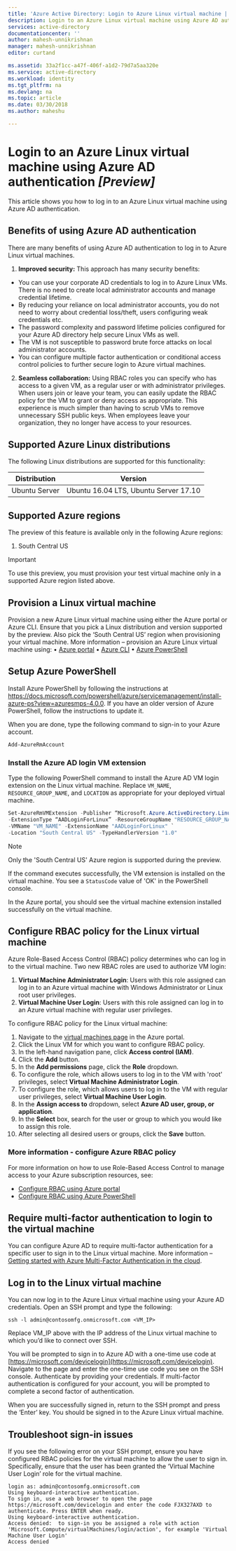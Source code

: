 ```yaml
---
title: 'Azure Active Directory: Login to Azure Linux virtual machine | Microsoft Docs'
description: Login to an Azure Linux virtual machine using Azure AD authentication
services: active-directory
documentationcenter: ''
author: mahesh-unnikrishnan
manager: mahesh-unnikrishnan
editor: curtand

ms.assetid: 33a2f1cc-a47f-406f-a1d2-79d7a5aa320e
ms.service: active-directory
ms.workload: identity
ms.tgt_pltfrm: na
ms.devlang: na
ms.topic: article
ms.date: 03/30/2018
ms.author: maheshu

---
```


# Login to an Azure Linux virtual machine using Azure AD authentication *[Preview]*
This article shows you how to log in to an Azure Linux virtual machine using Azure AD authentication.

## Benefits of using Azure AD authentication
There are many benefits of using Azure AD authentication to log in to Azure Linux virtual machines.

1. **Improved security:** This approach has many security benefits:
  - You can use your corporate AD credentials to log in to Azure Linux VMs. There is no need to create local administrator accounts and manage credential lifetime.
  - By reducing your reliance on local administrator accounts, you do not need to worry about credential loss/theft, users configuring weak credentials etc.
  - The password complexity and password lifetime policies configured for your Azure AD directory help secure Linux VMs as well.
  - The VM is not susceptible to password brute force attacks on local administrator accounts.
  - You can configure multiple factor authentication or conditional access control policies to further secure login to Azure virtual machines.

2. **Seamless collaboration:** Using RBAC roles you can specify who has access to a given VM, as a regular user or with administrator privileges. When users join or leave your team, you can easily update the RBAC policy for the VM to grant or deny access as appropriate. This experience is much simpler than having to scrub VMs to remove unnecessary SSH public keys. When employees leave your organization, they no longer have access to your resources.


## Supported Azure Linux distributions
The following Linux distributions are supported for this functionality:

| Distribution | Version |
| --- | --- |
| Ubuntu Server | Ubuntu 16.04 LTS, Ubuntu Server 17.10 |

## Supported Azure regions
The preview of this feature is available only in the following Azure regions:
1. South Central US

>[!IMPORTANT]
> To use this preview, you must provision your test virtual machine only in a supported Azure region listed above.
>

## Provision a Linux virtual machine
Provision a new Azure Linux virtual machine using either the Azure portal or Azure CLI. Ensure that you pick a Linux distribution and version supported by the preview. Also pick the ‘South Central US’ region when provisioning your virtual machine.
More information – provision an Azure Linux virtual machine using:
•	[Azure portal](../virtual-machines/linux/quick-create-portal.md)
•	[Azure CLI](../virtual-machines/linux/quick-create-cli.md)
•	[Azure PowerShell](../azure/virtual-machines/linux/quick-create-powershell.md)


## Setup Azure PowerShell
Install Azure PowerShell by following the instructions at https://docs.microsoft.com/powershell/azure/servicemanagement/install-azure-ps?view=azuresmps-4.0.0. If you have an older version of Azure PowerShell, follow the instructions to update it.

When you are done, type the following command to sign-in to your Azure account.

```PowerShell
Add-AzureRmAccount
```


### Install the Azure AD login VM extension
Type the following PowerShell command to install the Azure AD VM login extension on the Linux virtual machine. Replace ```VM_NAME```, ```RESOURCE_GROUP_NAME```, and ```LOCATION``` as appropriate for your deployed virtual machine.

```PowerShell
Set-AzureRmVMExtension -Publisher “Microsoft.Azure.ActiveDirectory.LinuxSSH.Edp” `
-ExtensionType “AADLoginForLinux” -ResourceGroupName "RESOURCE_GROUP_NAME" `
-VMName "VM_NAME" -ExtensionName "AADLoginForLinux" `
-Location "South Central US" -TypeHandlerVersion "1.0"
```

>[!NOTE]
> Only the 'South Central US' Azure region is supported during the preview.
>

If the command executes successfully, the VM extension is installed on the virtual machine. You see a ```StatusCode``` value of 'OK' in the PowerShell console.

In the Azure portal, you should see the virtual machine extension installed successfully on the virtual machine.

## Configure RBAC policy for the Linux virtual machine
Azure Role-Based Access Control (RBAC) policy determines who can log in to the virtual machine. Two new RBAC roles are used to authorize VM login:
1. **Virtual Machine Administrator Login**: Users with this role assigned can log in to an Azure virtual machine with Windows Administrator or Linux root user privileges.
2. **Virtual Machine User Login**: Users with this role assigned can log in to an Azure virtual machine with regular user privileges.

To configure RBAC policy for the Linux virtual machine:

1. Navigate to the [virtual machines page](https://portal.azure.com/#blade/HubsExtension/Resources/resourceType/Microsoft.Compute%2FVirtualMachines) in the Azure portal.
2. Click the Linux VM for which you want to configure RBAC policy.
3. In the left-hand navigation pane, click **Access control (IAM)**.
4. Click the **Add** button.
5. In the **Add permissions** page, click the **Role** dropdown.
6. To configure the role, which allows users to log in to the VM with 'root' privileges, select **Virtual Machine Administrator Login**.
7. To configure the role, which allows users to log in to the VM with regular user privileges, select **Virtual Machine User Login**.
8. In the **Assign access to** dropdown, select **Azure AD user, group, or application**.
9. In the **Select** box, search for the user or group to which you would like to assign this role.
10. After selecting all desired users or groups, click the **Save** button.

### More information - configure Azure RBAC policy
For more information on how to use Role-Based Access Control to manage access to your Azure subscription resources, see:
* [Configure RBAC using Azure portal](../../active-directory/role-based-access-control-configure.md)
* [Configure RBAC using Azure PowerShell](../../active-directory/role-based-access-control-manage-access-powershell.md)


## Require multi-factor authentication to login to the virtual machine
You can configure Azure AD to require multi-factor authentication for a specific user to sign in to the Linux virtual machine. 
More information – [Getting started with Azure Multi-Factor Authentication in the cloud](https://docs.microsoft.com/azure/multi-factor-authentication/multi-factor-authentication-get-started-cloud).


## Log in to the Linux virtual machine
You can now log in to the Azure Linux virtual machine using your Azure AD credentials. Open an SSH prompt and type the following:

```
ssh -l admin@contosomfg.onmicrosoft.com <VM_IP>
```
Replace VM_IP above with the IP address of the Linux virtual machine to which you’d like to connect over SSH.

You will be prompted to sign in to Azure AD with a one-time use code at [https://microsoft.com/devicelogin](https://microsoft.com/devicelogin). Navigate to the page and enter the one-time use code you see on the SSH console. Authenticate by providing your credentials. If multi-factor authentication is configured for your account, you will be prompted to complete a second factor of authentication.

When you are successfully signed in, return to the SSH prompt and press the ‘Enter’ key. You should be signed in to the Azure Linux virtual machine.

## Troubleshoot sign-in issues
If you see the following error on your SSH prompt, ensure you have configured RBAC policies for the virtual machine to allow the user to sign in. Specifically, ensure that the user has been granted the ‘Virtual Machine User Login’ role for the virtual machine.

```
login as: admin@contosomfg.onmicrosoft.com
Using keyboard-interactive authentication.
To sign in, use a web browser to open the page https://microsoft.com/devicelogin and enter the code FJX327AXD to authenticate. Press ENTER when ready.
Using keyboard-interactive authentication.
Access denied:  to sign-in you be assigned a role with action 'Microsoft.Compute/virtualMachines/login/action', for example 'Virtual Machine User Login'
Access denied
```
